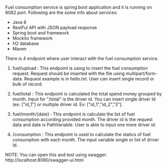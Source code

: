 Fuel consumption service is spring boot application and it is running on 8082 port. Following are the some info about services:
- Java 8
- RestFul API with JSON payload response
- Spring boot and framework
- Mockito framework
- H2 database
- Maven

There is 4 endpoint where user interact with the fuel consumption service.

1) fuel/upload      : This endpoint is using to insert the fuel consumption request. Request should be inserted with the file using multipart/form-data. Request example is in
                    hello.txt. User can insert single record or bulk of record.

2) fuel/total       : This endpoint is calculated the total spend money grouped by month. Input for "/total" is the driver id. You can insert single driver Id (ex: ["id_1"]
                    or multiple driver id. Ex: ["id_1","id_2","3"].

3) fuel/month/{date}      : This endpoint is calculate the list of fuel consumption according provided month. The driver id is the request data and date is PathVariable. User is able
                    to input one more driver id.

4) /consumption : This endpoint is used to calculate the statics of fuel consumption with each month. The input variable single or list of driver Id.


NOTE:
You can open this and test using swagger:
http://localhost:8080/swagger-ui.html